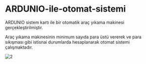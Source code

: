 # ARDUNIO-ile-otomat-sistemi
ARDUNIO sistem kartı ile bir otomatik araç yıkama makinesi gerçekleştirilmiştir.

Araç yıkama makinesinin minimum sayıda para üstü vererek ve para sıkışması gibi istisnai durumlarda hesaplanarak otomat sistemi çalışmaktadır.

![2](https://user-images.githubusercontent.com/80635038/123969894-52713b00-d9c1-11eb-82c3-fcc8a19fe3fa.PNG)

